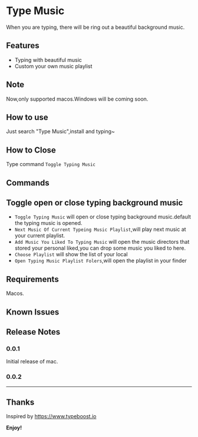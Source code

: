 # Type Music

When you are typing, there will be ring out a beautiful background music.

## Features

- Typing with beautiful music
- Custom your own music playlist

## Note

Now,only supported macos.Windows will be coming soon.

## How to use

Just search "Type Music",install and typing~

## How to Close

Type command ```Toggle Typing Music```

## Commands

## Toggle open or close typing background music

- ```Toggle Typing Music``` will open or close typing background music.default the typing music is opened.
- ```Next Music Of Current Typeing Music Playlist```,will play next music at your current playlist.
- ```Add Music You Liked To Typing Music``` will open the music directors that stored your personal liked,you can drop some music you liked to here.
- ```Choose Playlist``` will show the list of your local
- ```Open Typing Music Playlist Folers```,will open the playlist in your finder

## Requirements

Macos.

## Known Issues

## Release Notes

### 0.0.1

Initial release of mac.

### 0.0.2

-----------------------------------------------------------------------------------------------------------

## Thanks

Inspired by <https://www.typeboost.io>

**Enjoy!**